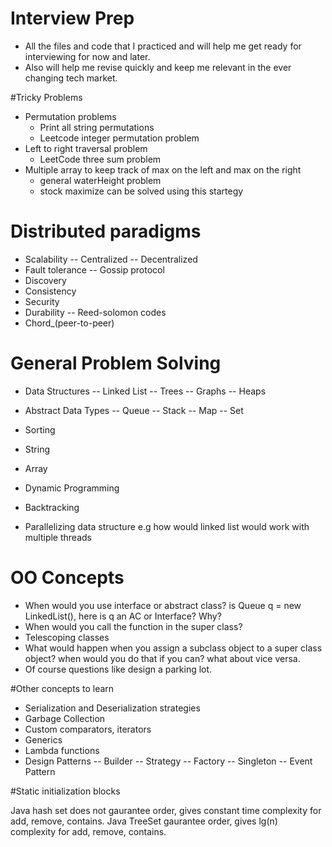 # Interview Prep
- All the files and code that I practiced and will help me get ready for interviewing for now and later.
- Also will help me revise quickly and keep me relevant in the ever changing tech market.

#Tricky Problems
- Permutation problems
	- Print all string permutations
	- Leetcode integer permutation problem
- Left to right traversal problem
	- LeetCode three sum problem
- Multiple array to keep track of max on the left and max on the right
	- general waterHeight problem
	- stock maximize can be solved using this startegy

# Distributed paradigms
- Scalability
	-- Centralized
	-- Decentralized
- Fault tolerance
	-- Gossip protocol
- Discovery
- Consistency
- Security
- Durability
	-- Reed-solomon codes
- Chord_(peer-to-peer)

# General Problem Solving
- Data Structures
	-- Linked List
	-- Trees
	-- Graphs
	-- Heaps
- Abstract Data Types
	-- Queue 
	-- Stack 
	-- Map 
	-- Set
- Sorting
- String
- Array
- Dynamic Programming
- Backtracking

- Parallelizing data structure e.g how would linked list would work with multiple threads

# OO Concepts
- When would you use interface or abstract class? is Queue q = new LinkedList(), here is q an AC or Interface? Why?
- When would you call the function in the super class?
- Telescoping classes
- What would happen when you assign a subclass object to a super class object? when would you do that if you can? what about vice versa.
- Of course questions like design a parking lot.

#Other concepts to learn
- Serialization and Deserialization strategies
- Garbage Collection
- Custom comparators, iterators
- Generics
- Lambda functions
- Design Patterns
	-- Builder
	-- Strategy
	-- Factory
	-- Singleton
	-- Event Pattern

#Static initialization blocks


Java hash set does not gaurantee order, gives constant time complexity for add, remove, contains.
Java TreeSet gaurantee order, gives lg(n) complexity for add, remove, contains.
